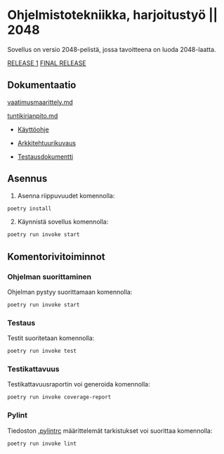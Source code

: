 # Ohjelmistotekniikka, harjoitustyö || 2048
Sovellus on versio 2048-pelistä, jossa tavoitteena on luoda 2048-laatta.

[RELEASE 1](https://github.com/zzlo/ot-harjoitustyo/releases/tag/viikko5)
[FINAL RELEASE](https://github.com/zzlo/ot-harjoitustyo/releases/tag/loppupalautus)

## Dokumentaatio
[vaatimusmaarittely.md](https://github.com/zzlo/ot-harjoitustyo/blob/master/dokumentaatio/vaatimusmaarittely.md)

[tuntikirjanpito.md](https://github.com/zzlo/ot-harjoitustyo/blob/master/dokumentaatio/tuntikirjanpito.md)

- [Käyttöohje](./dokumentaatio/kayttoohje.md)

- [Arkkitehtuurikuvaus](./dokumentaatio/arkkitehtuuri.md)

- [Testausdokumentti](./dokumentaatio/testausdokumentaatio.md)

## Asennus

1. Asenna riippuvuudet komennolla:

```bash
poetry install
```

2. Käynnistä sovellus komennolla:

```bash
poetry run invoke start
```

## Komentorivitoiminnot

### Ohjelman suorittaminen

Ohjelman pystyy suorittamaan komennolla:

```bash
poetry run invoke start
```

### Testaus

Testit suoritetaan komennolla:

```bash
poetry run invoke test
```

### Testikattavuus

Testikattavuusraportin voi generoida komennolla:

```bash
poetry run invoke coverage-report
```


### Pylint

Tiedoston [.pylintrc](./.pylintrc) määrittelemät tarkistukset voi suorittaa komennolla:

```bash
poetry run invoke lint
```
